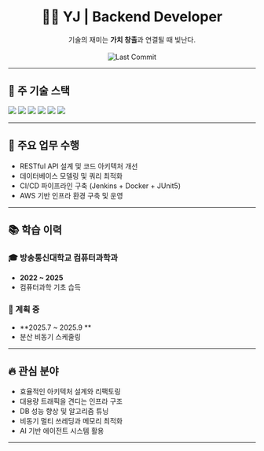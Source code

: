 <div align="center">

# 👨‍💻 YJ | Backend Developer

기술의 재미는 **가치 창출**과 연결될 때 빛난다.  
<br>
![Last Commit](https://img.shields.io/github/last-commit/slskenfek/gather)  


</div>

---

## 🔧 주 기술 스택

<p>
  <img src="https://img.shields.io/badge/java-007396?style=for-the-badge&logo=java&logoColor=white"/>
  <img src="https://img.shields.io/badge/springboot-6DB33F?style=for-the-badge&logo=springboot&logoColor=white"/>
  <img src="https://img.shields.io/badge/mariadb-003545?style=for-the-badge&logo=mariadb&logoColor=white"/>
  <img src="https://img.shields.io/badge/docker-2496ED?style=for-the-badge&logo=docker&logoColor=white"/>
  <img src="https://img.shields.io/badge/aws-232F3E?style=for-the-badge&logo=amazonaws&logoColor=white"/>
  <img src="https://img.shields.io/badge/linux-FCC624?style=for-the-badge&logo=linux&logoColor=black"/>
</p>

---

## 💼 주요 업무 수행

- RESTful API 설계 및 코드 아키텍처 개선  
- 데이터베이스 모델링 및 쿼리 최적화  
- CI/CD 파이프라인 구축 (Jenkins + Docker + JUnit5)  
- AWS 기반 인프라 환경 구축 및 운영  

---

## 📚 학습 이력

### 🎓 방송통신대학교 컴퓨터과학과  
- **2022 ~ 2025**  
- 컴퓨터과학 기초 습득

### 🎯 계획 중
- **2025.7 ~ 2025.9 **   
- 분산 비동기 스케줄링

---

## 🔥 관심 분야

- 효율적인 아키텍처 설계와 리팩토링  
- 대용량 트래픽을 견디는 인프라 구조  
- DB 성능 향상 및 알고리즘 튜닝  
- 비동기 멀티 쓰레딩과 메모리 최적화  
- AI 기반 에이전트 시스템 활용  

---

